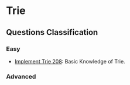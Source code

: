 # Trie 

## Questions Classification


### **Easy**

* [Implement Trie 208](https://leetcode.com/problems/implement-trie-prefix-tree/): Basic Knowledge of Trie.


### **Advanced**
